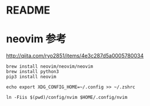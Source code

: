 # README

# neovim 参考
http://qiita.com/ryo2851/items/4e3c287d5a0005780034

```
brew install neovim/neovim/neovim
brew install python3
pip3 install neovim
```

```
echo export XDG_CONFIG_HOME=~/.config >> ~/.zshrc
```

```
ln -Fiis $(pwd)/config/nvim $HOME/.config/nvim
```

